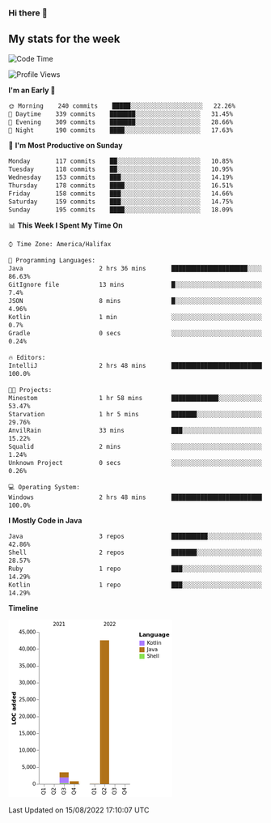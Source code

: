### Hi there 👋

## My stats for the week
<!--START_SECTION:waka-->
![Code Time](http://img.shields.io/badge/Code%20Time-371%20hrs%208%20mins-blue)

![Profile Views](http://img.shields.io/badge/Profile%20Views-0-blue)

**I'm an Early 🐤** 

```text
🌞 Morning    240 commits    █████░░░░░░░░░░░░░░░░░░░░   22.26% 
🌆 Daytime    339 commits    ███████░░░░░░░░░░░░░░░░░░   31.45% 
🌃 Evening    309 commits    ███████░░░░░░░░░░░░░░░░░░   28.66% 
🌙 Night      190 commits    ████░░░░░░░░░░░░░░░░░░░░░   17.63%

```
📅 **I'm Most Productive on Sunday** 

```text
Monday       117 commits    ██░░░░░░░░░░░░░░░░░░░░░░░   10.85% 
Tuesday      118 commits    ██░░░░░░░░░░░░░░░░░░░░░░░   10.95% 
Wednesday    153 commits    ███░░░░░░░░░░░░░░░░░░░░░░   14.19% 
Thursday     178 commits    ████░░░░░░░░░░░░░░░░░░░░░   16.51% 
Friday       158 commits    ███░░░░░░░░░░░░░░░░░░░░░░   14.66% 
Saturday     159 commits    ███░░░░░░░░░░░░░░░░░░░░░░   14.75% 
Sunday       195 commits    ████░░░░░░░░░░░░░░░░░░░░░   18.09%

```


📊 **This Week I Spent My Time On** 

```text
⌚︎ Time Zone: America/Halifax

💬 Programming Languages: 
Java                     2 hrs 36 mins       █████████████████████░░░░   86.63% 
GitIgnore file           13 mins             █░░░░░░░░░░░░░░░░░░░░░░░░   7.4% 
JSON                     8 mins              █░░░░░░░░░░░░░░░░░░░░░░░░   4.96% 
Kotlin                   1 min               ░░░░░░░░░░░░░░░░░░░░░░░░░   0.7% 
Gradle                   0 secs              ░░░░░░░░░░░░░░░░░░░░░░░░░   0.24%

🔥 Editors: 
IntelliJ                 2 hrs 48 mins       █████████████████████████   100.0%

🐱‍💻 Projects: 
Minestom                 1 hr 58 mins        █████████████░░░░░░░░░░░░   53.47% 
Starvation               1 hr 5 mins         ███████░░░░░░░░░░░░░░░░░░   29.76% 
AnvilRain                33 mins             ███░░░░░░░░░░░░░░░░░░░░░░   15.22% 
Squalid                  2 mins              ░░░░░░░░░░░░░░░░░░░░░░░░░   1.24% 
Unknown Project          0 secs              ░░░░░░░░░░░░░░░░░░░░░░░░░   0.26%

💻 Operating System: 
Windows                  2 hrs 48 mins       █████████████████████████   100.0%

```

**I Mostly Code in Java** 

```text
Java                     3 repos             ██████████░░░░░░░░░░░░░░░   42.86% 
Shell                    2 repos             ███████░░░░░░░░░░░░░░░░░░   28.57% 
Ruby                     1 repo              ███░░░░░░░░░░░░░░░░░░░░░░   14.29% 
Kotlin                   1 repo              ███░░░░░░░░░░░░░░░░░░░░░░   14.29%

```


**Timeline**

![Chart not found](https://raw.githubusercontent.com/lyndseyy/lyndseyy/main/charts/bar_graph.png) 


 Last Updated on 15/08/2022 17:10:07 UTC
<!--END_SECTION:waka-->